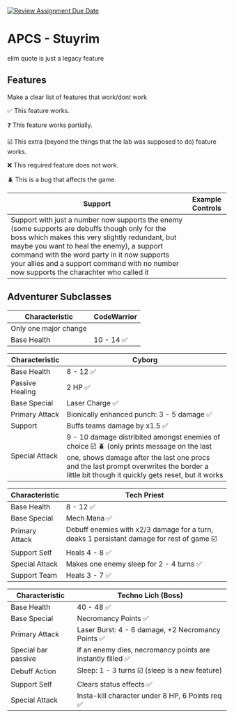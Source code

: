 [![Review Assignment Due Date](https://classroom.github.com/assets/deadline-readme-button-22041afd0340ce965d47ae6ef1cefeee28c7c493a6346c4f15d667ab976d596c.svg)](https://classroom.github.com/a/KprAwj1n)
# APCS - Stuyrim
elim quote is just a legacy feature

## Features

Make a clear list of features that work/dont work

:white_check_mark: This feature works.

:question: This feature works partially.

:ballot_box_with_check: This extra (beyond the things that the lab was supposed to do) feature works.

:x: This required feature does not work.

:beetle: This is a bug that affects the game.

| Support  | Example Controls |
| ------------- | ------------- |
|Support with just a number now supports the enemy (some supports are debuffs though only for the boss which makes this very slightly redundant, but maybe you want to heal the enemy), a support command with the word party in it now supports your allies and a support command with no number now supports the charachter who called it| | support Enemy (s 0), support ally (s party 0), support self (s) ✅  |
## Adventurer Subclasses

| Characteristic  | CodeWarrior |
| ------------- | ------------- |
|Only one major change|
| Base Health  | 10 - 14   ✅ |



| Characteristic  | Cyborg |
| ------------- | ------------- |
| Base Health  | 8 - 12   ✅ | 
| Passive Healing | 2 HP ✅ | 
| Base Special  | Laser Charge ✅  | 
| Primary Attack  | Bionically enhanced punch: 3 - 5 damage ✅ | 
| Support  | Buffs teams damage by x1.5  ✅ | 
| Special Attack  | 9 - 10 damage distribited amongst enemies of choice  ☑️ 🪲 (only prints message on the last one, shows damage after the last one procs and the last prompt overwrites the border a little bit though it quickly gets reset, but it works| | 

| Characteristic  | Tech Priest |
| ------------- | ------------- |
| Base Health  | 8 - 12  ✅|    
| Base Special  | Mech Mana  ✅|  
| Primary Attack  | Debuff enemies with x2/3 damage for a turn, deaks 1 persistant damage for rest of game    ☑️ |
| Support Self  | Heals 4 - 8  ✅| 
| Special Attack  | Makes one enemy sleep for 2 - 4 turns  ✅ |
| Support Team  | Heals 3 - 7  ✅|

| Characteristic  | Techno Lich (Boss) |
| ------------- | ------------- |
| Base Health  | 40 - 48  ✅| 
| Base Special  | Necromancy Points  ✅|
| Primary Attack  | Laser Burst: 4 - 6 damage, +2 Necromancy Points  ✅| 
| Special bar passive | If an enemy dies, necromancy points are instantly filled ✅| 
| Debuff Action  | Sleep: 1 - 3 turns   ☑️ (sleep is a new feature) | 
| Support Self  | Clears status effects  ✅| 
| Special Attack  | Insta-kill character under 8 HP, 6 Points req  ✅|
